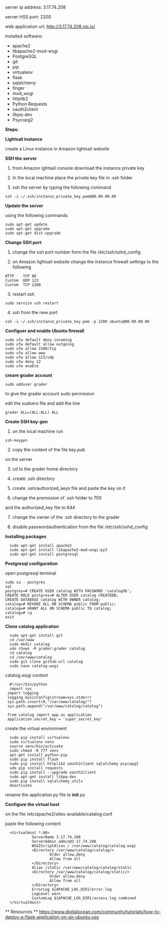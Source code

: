 server ip address: 3.17.74.208

server HSS port: 2200

web application url: http://3.17.74.208.xip.io/

Installed software:
  * apache2 
  * libapache2-mod-wsgi 
  * PostgreSQL
  * git 
  * pip
  * virtualenv
  * flask
  * sqlalchemy 
  * finger 
  * mod_wsgi 
  * httplib2 
  * Python Requests 
  * oauth2client 
  * libpq-dev 
  * Psycopg2
  
  **Steps:**
  
  **Lightsail instance**

  create a Linux instance in Amazon lightsail website
    
   **SSH the server**
   
   1. from Amazon lghtsail console download the instance private key
    
   2. In the local machine place the private key file in .ssh folder
    
   3. ssh the server by typing the following command 
    
    
    ssh -i ~/.ssh/instance_private_key.pem@00.00.00.00
    
    
   **Update the server**
    
   using the following commands
    
    
    sudo apt-get update
    sudo apt-get upgrade
    sudo apt-get dist-upgrade
    
    
   **Change SSH port**
    
   1. change the ssh port number form the file /etc/ssh/sshd_config
    
   2. on Amazon lightsail website change the instance firewall settings to the following
    
    
    HTTP	TCP	80	
    Custom	UDP	123	
    Custom	TCP	2200
    
    
   3. restart ssh 
    
    
    sudo service ssh restart
    
    
   4. ssh from the new port
    
    
    ssh -i ~/.ssh/instance_private_key.pem -p 2200 ubuntu@00.00.00.00
    
    
   **Configuer and enable Ubuntu firewall**
    
    
    sudo ufw default deny incoming
    sudo ufw default allow outgoing
    sudo ufw allow 2200/tcp
    sudo ufw allow www
    sudo ufw allow 123/udp
    sudo ufw deny 22
    sudo ufw enable
    
    
   **creare grader account**
     
    
    sudo adduser grader
    
    
   to give the grader account sudo permission 
    
   edit the sudoers file and add the line

    
    grader ALL=(ALL:ALL) ALL
    
    
    
   **Create SSH key-gen**
     
   1. on the local machine run 
    
    
    ssh-keygen
    
    
   2. copy the content of the file key.pub
    
   on the server
    
   3. cd to the grader home directory 
    
   4. create .ssh directory
    
   5. create .ssh/authorized_keys file and paste the key on it
    
   6. change the premission of .ssh folder to 700 
   
   and the authorized_key file to 644
    
   7. change the owner of the .ssh directory to the grader
    
   8. disable passwordauthentication from the file /etc/ssh/sshd_config
    
    
**Installing packages**
    
      
      sudo apt-get install apache2
      sudo apt-get install libapache2-mod-wsgi-py3
      sudo apt-get install postgresql
      
      
   **Postgresql configuration**
     
   open postgresql terminal 
     
    
    sudo su - postgres
    sql
    postgres=# CREATE USER catalog WITH PASSWORD 'catalogdb';
    CREATE ROLE postgres=# ALTER USER catalog CREATEDB;
    CREATE DATABASE catalog WITH OWNER catalog;
    catalog=# REVOKE ALL ON SCHEMA public FROM public;
    catalog=# GRANT ALL ON SCHEMA public TO catalog;
    catalog=# \q
    exit
    
    
   **Clone catalog application**
     
      
      sudo apt-get install git
      cd /var/www
      sudo mkdir catalog
      udo chown -R grader:grader catalog 
      cd catalog
      cd /var/www/catalog
      sudo git clone github-url catalog
      sudo nano catalog.wsgi

      
      
   catalog.wsgi content
      
      
      #!/usr/bin/python
      import sys
     import logging
     logging.basicConfig(stream=sys.stderr)
     sys.path.insert(0,"/var/www/catalog/")
     sys.path.append("/var/www/catalog/catalog")

     from catalog import app as application
     application.secret_key = 'super_secret_key'

      
      
   create the virtual environment
      
      
      sudo pip install virtualenv 
      sudo virtualenv venv 
      source venv/bin/activate 
      sudo chmod -R 777 venv
      apt-get install python-pip 
      sudo pip install flask 
      sudo pip install httplib2 oauth2client sqlalchemy psycopg2 
      udo pip install requests 
      sudo pip install --upgrade oauth2client 
      sudo apt-get install libpq-dev 
      sudo pip install sqlalchemy_utils 
      deactivate
      
      
   rename the application.py file to __init__.py
      
      
   **Configure the virtual host**
      
   on the file /etc/apache2/sites-available/catalog.conf
      
   paste the following content
      
      
      <VirtualHost *:80>
                ServerName 3.17.74.208
                ServerAdmin admin@3.17.74.208
                WSGIScriptAlias / /var/www/catalog/catalog.wsgi
                <Directory /var/www/catalog/catalog/>
                        Order allow,deny
                        Allow from all
                </Directory>
                Alias /static /var/www/catalog/catalog/static
                <Directory /var/www/catalog/catalog/static/>
                        Order allow,deny
                        Allow from all
                </Directory>
                ErrorLog ${APACHE_LOG_DIR}/error.log
                LogLevel warn
                CustomLog ${APACHE_LOG_DIR}/access.log combined
      </VirtualHost>
      
   ** Resources **
   https://www.digitalocean.com/community/tutorials/how-to-deploy-a-flask-application-on-an-ubuntu-vps
